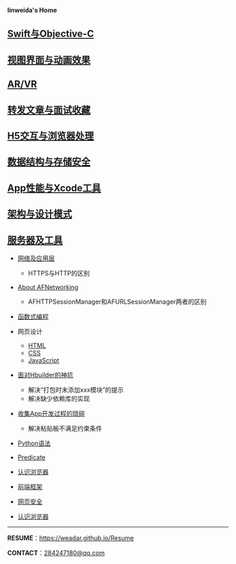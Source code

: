 **linweida's Home**

## [Swift与Objective-C](https://weadar.github.io/Swift)

## [视图界面与动画效果]()

## [AR/VR]()

## [转发文章与面试收藏]()

## [H5交互与浏览器处理]()

## [数据结构与存储安全]()

## [App性能与Xcode工具]()

## [架构与设计模式]()

## [服务器及工具]()


- [网络及应用层](https://weadar.github.io/Network)
  - HTTPS与HTTP的区别
- [About AFNetworking](https://weadar.github.io/AFNetworking)
  - AFHTTPSessionManager和AFURLSessionManager两者的区别
- [函数式编程](https://weadar.github.io/ReactiveCocoa)
- 网页设计
  - [HTML](https://weadar.github.io/HTML)
  - [CSS](https://weadar.github.io/CSS)
  - [JavaScript](https://weadar.github.io/JavaScript)
- [面对Hbuilder的神坑](https://weadar.github.io/Hbuilder)
  - 解决“打包时未添加xxx模块”的提示
  - 解决缺少依赖库的实现
- [收集App开发过程的琐碎](https://weadar.github.io/Apps)
  - 解决粘贴板不满足约束条件
- [Python语法](https://weadar.github.io/Python_base)

- [Predicate](https://weadar.github.io/Predicate)

- [认识浏览器](https://weadar.github.io/Browser)

- [前端框架](https://weadar.github.io/WebFrame)

- [网页安全](https://weadar.github.io/WebSafer)

- [认识浏览器](https://weadar.github.io/Browser)

---

**RESUME**：https://weadar.github.io/Resume

**CONTACT**：284247180@qq.com

